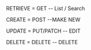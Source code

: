 
RETRIEVE = GET -- List / Search

CREATE	= POST --MAKE NEW

UPDATE = PUT/PATCH -- EDIT

DELETE = DELETE -- DELETE


